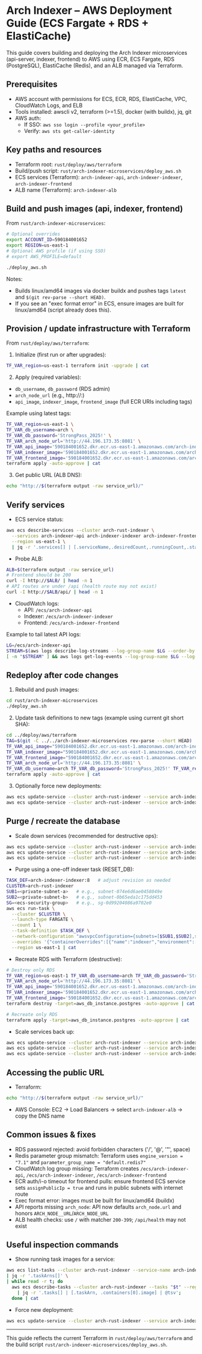 # Arch Indexer – AWS Deployment Guide (ECS Fargate + RDS + ElastiCache)

This guide covers building and deploying the Arch Indexer microservices (api-server, indexer, frontend) to AWS using ECR, ECS Fargate, RDS (PostgreSQL), ElastiCache (Redis), and an ALB managed via Terraform.

## Prerequisites
- AWS account with permissions for ECS, ECR, RDS, ElastiCache, VPC, CloudWatch Logs, and ELB
- Tools installed: awscli v2, terraform (>=1.5), docker (with buildx), jq, git
- AWS auth:
  - If SSO: `aws sso login --profile <your_profile>`
  - Verify: `aws sts get-caller-identity`

## Key paths and resources
- Terraform root: `rust/deploy/aws/terraform`
- Build/push script: `rust/arch-indexer-microservices/deploy_aws.sh`
- ECS services (Terraform): `arch-indexer-api`, `arch-indexer-indexer`, `arch-indexer-frontend`
- ALB name (Terraform): `arch-indexer-alb`

## Build and push images (api, indexer, frontend)
From `rust/arch-indexer-microservices`:
```bash
# Optional overrides
export ACCOUNT_ID=590184001652
export REGION=us-east-1
# Optional AWS profile (if using SSO)
# export AWS_PROFILE=default

./deploy_aws.sh
```
Notes:
- Builds linux/amd64 images via docker buildx and pushes tags `latest` and `$(git rev-parse --short HEAD)`.
- If you see an "exec format error" in ECS, ensure images are built for linux/amd64 (script already does this).

## Provision / update infrastructure with Terraform
From `rust/deploy/aws/terraform`:

1) Initialize (first run or after upgrades):
```bash
TF_VAR_region=us-east-1 terraform init -upgrade | cat
```

2) Apply (required variables):
- `db_username`, `db_password` (RDS admin)
- `arch_node_url` (e.g., http://<arch-node-host>:<port>)
- `api_image`, `indexer_image`, `frontend_image` (full ECR URIs including tags)

Example using latest tags:
```bash
TF_VAR_region=us-east-1 \
TF_VAR_db_username=arch \
TF_VAR_db_password='StrongPass_2025!' \
TF_VAR_arch_node_url='http://44.196.173.35:8081' \
TF_VAR_api_image='590184001652.dkr.ecr.us-east-1.amazonaws.com/arch-indexer/api-server:latest' \
TF_VAR_indexer_image='590184001652.dkr.ecr.us-east-1.amazonaws.com/arch-indexer/indexer:latest' \
TF_VAR_frontend_image='590184001652.dkr.ecr.us-east-1.amazonaws.com/arch-indexer/frontend:latest' \
terraform apply -auto-approve | cat
```

3) Get public URL (ALB DNS):
```bash
echo "http://$(terraform output -raw service_url)/"
```

## Verify services
- ECS service status:
```bash
aws ecs describe-services --cluster arch-rust-indexer \
  --services arch-indexer-api arch-indexer-indexer arch-indexer-frontend \
  --region us-east-1 \
  | jq -r '.services[] | [.serviceName,.desiredCount,.runningCount,.status] | @tsv' | cat
```
- Probe ALB:
```bash
ALB=$(terraform output -raw service_url)
# Frontend should be 200
curl -I http://$ALB/ | head -n 1
# API routes are under /api (health route may not exist)
curl -I http://$ALB/api/ | head -n 1
```
- CloudWatch logs:
  - API: `/ecs/arch-indexer-api`
  - Indexer: `/ecs/arch-indexer-indexer`
  - Frontend: `/ecs/arch-indexer-frontend`

Example to tail latest API logs:
```bash
LG=/ecs/arch-indexer-api
STREAM=$(aws logs describe-log-streams --log-group-name $LG --order-by LastEventTime --descending --limit 1 --region us-east-1 | jq -r '.logStreams[0].logStreamName // empty')
[ -n "$STREAM" ] && aws logs get-log-events --log-group-name $LG --log-stream-name "$STREAM" --limit 100 --region us-east-1 | jq -r '.events[] | .message' | tail -n 100 | cat
```

## Redeploy after code changes
1) Rebuild and push images:
```bash
cd rust/arch-indexer-microservices
./deploy_aws.sh
```
2) Update task definitions to new tags (example using current git short SHA):
```bash
cd ../deploy/aws/terraform
TAG=$(git -C ../../arch-indexer-microservices rev-parse --short HEAD)
TF_VAR_api_image="590184001652.dkr.ecr.us-east-1.amazonaws.com/arch-indexer/api-server:$TAG" \
TF_VAR_indexer_image="590184001652.dkr.ecr.us-east-1.amazonaws.com/arch-indexer/indexer:$TAG" \
TF_VAR_frontend_image="590184001652.dkr.ecr.us-east-1.amazonaws.com/arch-indexer/frontend:$TAG" \
TF_VAR_arch_node_url='http://44.196.173.35:8081' \
TF_VAR_db_username=arch TF_VAR_db_password='StrongPass_2025!' TF_VAR_region=us-east-1 \
terraform apply -auto-approve | cat
```
3) Optionally force new deployments:
```bash
aws ecs update-service --cluster arch-rust-indexer --service arch-indexer-api --force-new-deployment --region us-east-1 | cat
aws ecs update-service --cluster arch-rust-indexer --service arch-indexer-frontend --force-new-deployment --region us-east-1 | cat
```

## Purge / recreate the database
- Scale down services (recommended for destructive ops):
```bash
aws ecs update-service --cluster arch-rust-indexer --service arch-indexer-api --desired-count 0 --region us-east-1 | cat
aws ecs update-service --cluster arch-rust-indexer --service arch-indexer-indexer --desired-count 0 --region us-east-1 | cat
aws ecs update-service --cluster arch-rust-indexer --service arch-indexer-frontend --desired-count 0 --region us-east-1 | cat
```

- Purge using a one-off indexer task (RESET_DB):
```bash
TASK_DEF=arch-indexer-indexer:8   # adjust revision as needed
CLUSTER=arch-rust-indexer
SUB1=<private-subnet-a>   # e.g., subnet-074e6d6ae0458049e
SUB2=<private-subnet-b>   # e.g., subnet-0b65eda1c175dd453
SG=<ecs-security-group>   # e.g., sg-0d99204086a9702e0
aws ecs run-task \
  --cluster $CLUSTER \
  --launch-type FARGATE \
  --count 1 \
  --task-definition $TASK_DEF \
  --network-configuration "awsvpcConfiguration={subnets=[$SUB1,$SUB2],securityGroups=[$SG],assignPublicIp=DISABLED}" \
  --overrides '{"containerOverrides":[{"name":"indexer","environment":[{"name":"RESET_DB","value":"true"},{"name":"RESET_AND_EXIT","value":"true"}]}]}' \
  --region us-east-1 | cat
```

- Recreate RDS with Terraform (destructive):
```bash
# Destroy only RDS
TF_VAR_region=us-east-1 TF_VAR_db_username=arch TF_VAR_db_password='StrongPass_2025!' \
TF_VAR_arch_node_url='http://44.196.173.35:8081' \
TF_VAR_api_image='590184001652.dkr.ecr.us-east-1.amazonaws.com/arch-indexer/api-server:latest' \
TF_VAR_indexer_image='590184001652.dkr.ecr.us-east-1.amazonaws.com/arch-indexer/indexer:latest' \
TF_VAR_frontend_image='590184001652.dkr.ecr.us-east-1.amazonaws.com/arch-indexer/frontend:latest' \
terraform destroy -target=aws_db_instance.postgres -auto-approve | cat

# Recreate only RDS
terraform apply -target=aws_db_instance.postgres -auto-approve | cat
```

- Scale services back up:
```bash
aws ecs update-service --cluster arch-rust-indexer --service arch-indexer-api --desired-count 2 --region us-east-1 | cat
aws ecs update-service --cluster arch-rust-indexer --service arch-indexer-indexer --desired-count 1 --region us-east-1 | cat
aws ecs update-service --cluster arch-rust-indexer --service arch-indexer-frontend --desired-count 2 --region us-east-1 | cat
```

## Accessing the public URL
- Terraform:
```bash
echo "http://$(terraform output -raw service_url)/"
```
- AWS Console: EC2 → Load Balancers → select `arch-indexer-alb` → copy the DNS name

## Common issues & fixes
- RDS password rejected: avoid forbidden characters ('/', '@', '"', space)
- Redis parameter group mismatch: Terraform uses `engine_version = "7.1"` and `parameter_group_name = "default.redis7"`
- CloudWatch log group missing: Terraform creates `/ecs/arch-indexer-api`, `/ecs/arch-indexer-indexer`, `/ecs/arch-indexer-frontend`
- ECR auth/i-o timeout for frontend pulls: ensure frontend ECS service sets `assignPublicIp = true` and runs in public subnets with internet route
- Exec format error: images must be built for linux/amd64 (buildx)
- API reports missing `arch_node`: API now defaults `arch_node.url` and honors `ARCH_NODE__URL`/`ARCH_NODE_URL`
- ALB health checks: use `/` with matcher `200-399`; `/api/health` may not exist

## Useful inspection commands
- Show running task images for a service:
```bash
aws ecs list-tasks --cluster arch-rust-indexer --service-name arch-indexer-frontend --region us-east-1 \
| jq -r '.taskArns[]' \
| while read -r t; do 
  aws ecs describe-tasks --cluster arch-rust-indexer --tasks "$t" --region us-east-1 \
    | jq -r '.tasks[] | [.taskArn, .containers[0].image] | @tsv';
  done | cat
```
- Force new deployment:
```bash
aws ecs update-service --cluster arch-rust-indexer --service arch-indexer-api --force-new-deployment --region us-east-1 | cat
```

---
This guide reflects the current Terraform in `rust/deploy/aws/terraform` and the build script `rust/arch-indexer-microservices/deploy_aws.sh`. 

